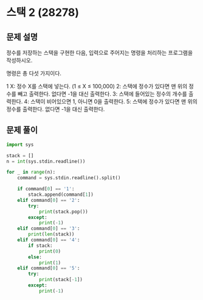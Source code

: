 # 스택 2 (28278)
## 문제 설명
정수를 저장하는 스택을 구현한 다음, 입력으로 주어지는 명령을 처리하는 프로그램을 작성하시오.

명령은 총 다섯 가지이다.

1 X: 정수 X를 스택에 넣는다. (1 ≤ X ≤ 100,000)
2: 스택에 정수가 있다면 맨 위의 정수를 빼고 출력한다. 없다면 -1을 대신 출력한다.
3: 스택에 들어있는 정수의 개수를 출력한다.
4: 스택이 비어있으면 1, 아니면 0을 출력한다.
5: 스택에 정수가 있다면 맨 위의 정수를 출력한다. 없다면 -1을 대신 출력한다.


## 문제 풀이

```python
import sys

stack = []
n = int(sys.stdin.readline())

for _ in range(n):
    command = sys.stdin.readline().split()

    if command[0] == '1':
        stack.append(command[1])
    elif command[0] == '2':
        try:
            print(stack.pop())
        except:
            print(-1)
    elif command[0] == '3':
        print(len(stack))
    elif command[0] == '4':
        if stack:
            print(0)
        else:
            print(1)
    elif command[0] == '5':
        try:
            print(stack[-1])
        except:
            print(-1)
```

